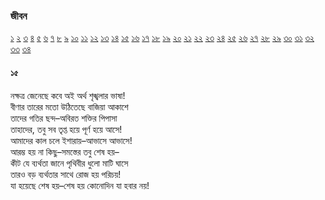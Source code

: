 ### জীবন  
 [১](2.10.0.jeebon-1.md) [২](2.10.1.jeebon-2.md) [৩](2.10.2.jeebon-3.md) [৪](2.10.3.jeebon-4.md) [৫](2.10.4.jeebon-5.md) [৬](2.10.5.jeebon-6.md) [৭](2.10.6.jeebon-7.md) [৮](2.10.7.jeebon-8.md) [৯](2.10.8.jeebon-9.md) [১০](2.10.9.jeebon-10.md) [১১](2.10.10.jeebon-11.md) [১২](2.10.11.jeebon-12.md) [১৩](2.10.12.jeebon-13.md) [১৪](2.10.13.jeebon-14.md) [১৫](2.10.14.jeebon-15.md) [১৬](2.10.15.jeebon-16.md) [১৭](2.10.16.jeebon-17.md) [১৮](2.10.17.jeebon-18.md) [১৯](2.10.18.jeebon-19.md) [২০](2.10.19.jeebon-20.md) [২১](2.10.20.jeebon-21.md) [২২](2.10.21.jeebon-22.md) [২৩](2.10.22.jeebon-23.md) [২৪](2.10.23.jeebon-24.md) [২৫](2.10.24.jeebon-25.md) [২৬](2.10.25.jeebon-26.md) [২৭](2.10.26.jeebon-27.md) [২৮](2.10.27.jeebon-28.md) [২৯](2.10.28.jeebon-29.md) [৩০](2.10.29.jeebon-30.md) [৩১](2.10.30.jeebon-31.md) [৩২](2.10.31.jeebon-32.md) [৩৩](2.10.32.jeebon-33.md) [৩৪](2.10.33.jeebon-34.md)
#### ১৫
নক্ষত্র জেনেছে কবে অই অর্থ শৃঙ্খলার ভাষা!  
বীণার তারের মতো উঠিতেছে বাজিয়া আকাশে  
তাদের গতির ছন্দ–অবিরত শক্তির পিপাসা  
তাহাদের, তবু সব তৃপ্ত হয়ে পূর্ণ হয়ে আসে!  
আমাদের কাল চলে ইশারায়–আভাসে আভাসে!  
আরম্ভ হয় না কিছু–সমস্তের তবু শেষ হয়–  
কীট যে ব্যর্থতা জানে পৃথিবীর ধুলো মাটি ঘাসে  
তারও বড় ব্যর্থতার সাথে রোজ হয় পরিচয়!   
যা হয়েছে শেষ হয়–শেষ হয় কোনোদিন যা হবার নয়!  
